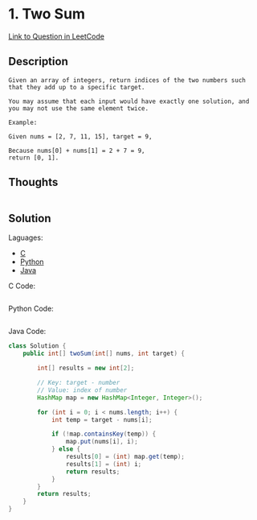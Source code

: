 # 1. Two Sum

[Link to Question in LeetCode](https://leetcode.com/problems/two-sum/)

## Description

```
Given an array of integers, return indices of the two numbers such that they add up to a specific target.

You may assume that each input would have exactly one solution, and you may not use the same element twice.

Example:

Given nums = [2, 7, 11, 15], target = 9,

Because nums[0] + nums[1] = 2 + 7 = 9,
return [0, 1].
```

## Thoughts

```

```

## Solution

Laguages:

- [C](#C)
- [Python](#python)
- [Java](#java)

<div id="C"></div>C Code:

```C

```

<div id="python"></div>Python Code:

```python

```

<div id="java"></div>Java Code:

```java
class Solution {
    public int[] twoSum(int[] nums, int target) {

        int[] results = new int[2];

        // Key: target - number
        // Value: index of number
        HashMap map = new HashMap<Integer, Integer>();

        for (int i = 0; i < nums.length; i++) {
            int temp = target - nums[i];

            if (!map.containsKey(temp)) {
                map.put(nums[i], i);
            } else {
                results[0] = (int) map.get(temp);
                results[1] = (int) i;
                return results;
            }
        }
        return results;
    }
}
```
